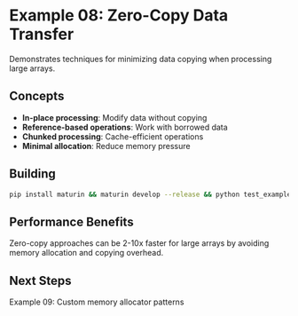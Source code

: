 # Example 08: Zero-Copy Data Transfer

Demonstrates techniques for minimizing data copying when processing large arrays.

## Concepts

- **In-place processing**: Modify data without copying
- **Reference-based operations**: Work with borrowed data
- **Chunked processing**: Cache-efficient operations
- **Minimal allocation**: Reduce memory pressure

## Building

```bash
pip install maturin && maturin develop --release && python test_example.py
```

## Performance Benefits

Zero-copy approaches can be 2-10x faster for large arrays by avoiding memory allocation and copying overhead.

## Next Steps

Example 09: Custom memory allocator patterns
